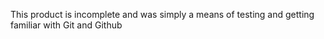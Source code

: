 This product is incomplete and was simply a means of testing and getting familiar with Git and Github
